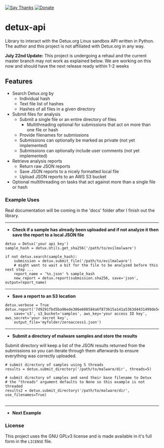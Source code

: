 [![Say Thanks](https://img.shields.io/badge/Say%20Thanks-!-1EAEDB.svg?style=flat)](https://saythanks.io/to/deadbits) [![Donate](https://img.shields.io/badge/donate-BTC-blue.svg?style=flat)](https://www.coinbase.com/deadbits)

# detux-api
Library to interact with the Detux.org Linux sandbox API written in Python. The author and this project is not affiliated with Detux.org in any way.

**July 22nd Update:** This project is undergoing a rehaul and the current master branch may not work as explained below. We are working on this now and should have the next release ready within 1-2 weeks

## Features
- Search Detux.org by
    - Individual hash
    - Text file list of hashes
    - Hashes of all files in a given directory
- Submit files for analysis
    - Submit a single file or an entire directory of files
        - Multithreading optional for submissions that act on more than one file or hash
    - Provide filenames for submissions
    - Submissions can optionally be marked as private (not yet implemented)
    - Submissions can optionally include user comments (not yet implemented)
- Retrieve analysis reports
    - Return raw JSON reports
    - Save JSON reports to a nicely formatted local file
    - Upload JSON reports to an AWS S3 bucket
- Optional multithreading on tasks that act against more than a single file or hash

### Example Uses
Real documentation will be coming in the 'docs' folder after I finish out the library.

***
- **Check if a sample has already been uploaded and if not analyze it then save the report to a local JSON file**

```
detux = Detux('your api key')
sample_hash = detux.Utils.get_sha256('/path/to/evilmalware')

if not detux.search(sample_hash):
    submission = detux.submit_file('/path/to/evilmalware')
    # might want to wait a bit for the file to be analyzed before this next step ...
    report_name = '%s.json' % sample_hash
    new_report = detux.report(submission.sha256, save='json', output=report_name)
```

***
- **Save a report to an S3 location**

```
detux.verbose = True
detux.report('7d9291fbd5ba96ede386e688584a6f873615a141a5363d4431499de5415c02c4',
    save='s3', s3_bucket='samples', aws_key='your access ID key', aws_secret='your secret key',
    output_file='myfolder/zeroaccess1.json')
```

***
- **Submit a directory of malware samples and store the results**

Submit directory will keep a list of the JSON results returned from the submissions so you can iterate through them afterwards
to ensure everything was correctly uploaded.

```
# submit directory of samples using 5 threads
results = detux.submit_directory('/path/to/malware/dir', threads=5)

# submit directory of samples and send their base filename to Detux
# the "threads" argument defaults to None so this example is not threaded
results2 = detux.submit_directory('/path/to/malware/dir', use_filenames=True)


```


***
- **Next Example**


### License
This project uses the GNU GPLv3 license and is made available in it's full form in the `LICENSE` file.
